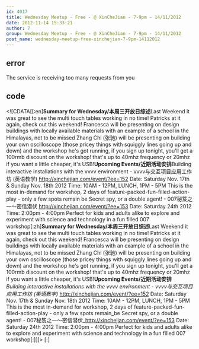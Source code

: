 ```yaml
---
id: 4017
title: Wednesday Meetup - Free - @ XinCheJian - 7-9pm - 14/11/2012
date: 2012-11-14 15:33:21
author: 7
group: Wednesday Meetup - Free - @ XinCheJian - 7-9pm - 14/11/2012
post_name: wednesday-meetup-free-xinchejian-7-9pm-14112012
---
```


## error
The service is receiving too many requests from you

## code
 <!\[CDATA\[\[:en\]**Summary for Wednesday/本周三开放日综述**Last Weekend it was great to see the multi touch tables working in no time! Patricks at it again, check out this weekend! Francesca will be presenting on design buildings with locally available materials with an example of a school in the Himalayas, not to be missed Zhang Chi (张驰) will be presenting on building your own oscilloscope (those pricey things with squiggly lines going up and down) and the workshop he's got running, if you sign up tonight, you'll get a 100rmb discount on the workshop! that's up to 40mhz frequency or 20mhz if you want a little cheaper, it's USB!**Upcoming Events/近期活动安排**Building interactive installations with the vvvv environment - vvvv与交互项目应用工作坊 (英语教学) http://xinchejian.com/event/?ee=152 Date: Saturday Nov. 17th & Sunday Nov. 18th 2012 Time: 10AM - 12PM, LUNCH, 1PM - 5PM This is the most in-demand for workshop, 2 days of feature-packed-fun-filled-action-play - only a few spots remain be Secret spy, or a double agent! - 007秘笈之一～密信潜伏 http://xinchejian.com/event/?ee=153 Date: Saturday 24th 2012 Time: 2:00pm - 4:00pm Perfect for kids and adults alike to explore and experiment with science and technology in a fun filled 007 workshop\[:zh\]**Summary for Wednesday/本周三开放日综述**Last Weekend it was great to see the multi touch tables working in no time! Patricks at it again, check out this weekend! Francesca will be presenting on design buildings with locally available materials with an example of a school in the Himalayas, not to be missed Zhang Chi (张驰) will be presenting on building your own oscilloscope (those pricey things with squiggly lines going up and down) and the workshop he's got running, if you sign up tonight, you'll get a 100rmb discount on the workshop! that's up to 40mhz frequency or 20mhz if you want a little cheaper, it's USB!**Upcoming Events/近期活动安排** _Building interactive installations with the vvvv environment - vvvv与交互项目应用工作坊 (英语教学)_ http://xinchejian.com/event/?ee=152 Date: Saturday Nov. 17th & Sunday Nov. 18th 2012 Time: 10AM - 12PM, LUNCH, 1PM - 5PM This is the most in-demand for workshop, 2 days of feature-packed-fun-filled-action-play - only a few spots remain_be Secret spy, or a double agent! - 007秘笈之一～密信潜伏_http://xinchejian.com/event/?ee=153 Date: Saturday 24th 2012 Time: 2:00pm - 4:00pm Perfect for kids and adults alike to explore and experiment with science and technology in a fun filled 007 workshop\[:\]\]\]> \[:\]
